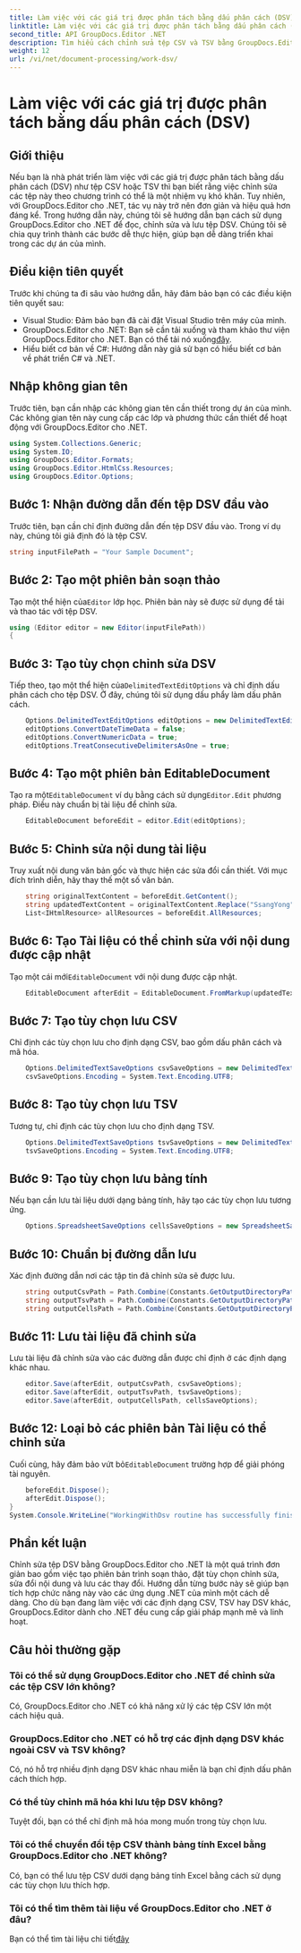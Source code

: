 ```yaml
---
title: Làm việc với các giá trị được phân tách bằng dấu phân cách (DSV)
linktitle: Làm việc với các giá trị được phân tách bằng dấu phân cách (DSV)
second_title: API GroupDocs.Editor .NET
description: Tìm hiểu cách chỉnh sửa tệp CSV và TSV bằng GroupDocs.Editor dành cho .NET với hướng dẫn từng bước này. Cải thiện các dự án .NET của bạn một cách dễ dàng.
weight: 12
url: /vi/net/document-processing/work-dsv/
---
```


# Làm việc với các giá trị được phân tách bằng dấu phân cách (DSV)

## Giới thiệu
Nếu bạn là nhà phát triển làm việc với các giá trị được phân tách bằng dấu phân cách (DSV) như tệp CSV hoặc TSV thì bạn biết rằng việc chỉnh sửa các tệp này theo chương trình có thể là một nhiệm vụ khó khăn. Tuy nhiên, với GroupDocs.Editor cho .NET, tác vụ này trở nên đơn giản và hiệu quả hơn đáng kể. Trong hướng dẫn này, chúng tôi sẽ hướng dẫn bạn cách sử dụng GroupDocs.Editor cho .NET để đọc, chỉnh sửa và lưu tệp DSV. Chúng tôi sẽ chia quy trình thành các bước dễ thực hiện, giúp bạn dễ dàng triển khai trong các dự án của mình.
## Điều kiện tiên quyết
Trước khi chúng ta đi sâu vào hướng dẫn, hãy đảm bảo bạn có các điều kiện tiên quyết sau:
- Visual Studio: Đảm bảo bạn đã cài đặt Visual Studio trên máy của mình.
-  GroupDocs.Editor cho .NET: Bạn sẽ cần tải xuống và tham khảo thư viện GroupDocs.Editor cho .NET. Bạn có thể tải nó xuống[đây](https://releases.groupdocs.com/editor/net/).
- Hiểu biết cơ bản về C#: Hướng dẫn này giả sử bạn có hiểu biết cơ bản về phát triển C# và .NET.
## Nhập không gian tên
Trước tiên, bạn cần nhập các không gian tên cần thiết trong dự án của mình. Các không gian tên này cung cấp các lớp và phương thức cần thiết để hoạt động với GroupDocs.Editor cho .NET.
```csharp
using System.Collections.Generic;
using System.IO;
using GroupDocs.Editor.Formats;
using GroupDocs.Editor.HtmlCss.Resources;
using GroupDocs.Editor.Options;
```

## Bước 1: Nhận đường dẫn đến tệp DSV đầu vào
Trước tiên, bạn cần chỉ định đường dẫn đến tệp DSV đầu vào. Trong ví dụ này, chúng tôi giả định đó là tệp CSV.
```csharp
string inputFilePath = "Your Sample Document";
```
## Bước 2: Tạo một phiên bản soạn thảo
 Tạo một thể hiện của`Editor` lớp học. Phiên bản này sẽ được sử dụng để tải và thao tác với tệp DSV.
```csharp
using (Editor editor = new Editor(inputFilePath))
{
```
## Bước 3: Tạo tùy chọn chỉnh sửa DSV
 Tiếp theo, tạo một thể hiện của`DelimitedTextEditOptions` và chỉ định dấu phân cách cho tệp DSV. Ở đây, chúng tôi sử dụng dấu phẩy làm dấu phân cách.
```csharp
    Options.DelimitedTextEditOptions editOptions = new DelimitedTextEditOptions(",");
    editOptions.ConvertDateTimeData = false;
    editOptions.ConvertNumericData = true;
    editOptions.TreatConsecutiveDelimitersAsOne = true;
```
## Bước 4: Tạo một phiên bản EditableDocument
 Tạo ra một`EditableDocument` ví dụ bằng cách sử dụng`Editor.Edit` phương pháp. Điều này chuẩn bị tài liệu để chỉnh sửa.
```csharp
    EditableDocument beforeEdit = editor.Edit(editOptions);
```
## Bước 5: Chỉnh sửa nội dung tài liệu
Truy xuất nội dung văn bản gốc và thực hiện các sửa đổi cần thiết. Với mục đích trình diễn, hãy thay thế một số văn bản.
```csharp
    string originalTextContent = beforeEdit.GetContent();
    string updatedTextContent = originalTextContent.Replace("SsangYong", "Chevrolet").Replace("Kyron", "Camaro");
    List<IHtmlResource> allResources = beforeEdit.AllResources;
```
## Bước 6: Tạo Tài liệu có thể chỉnh sửa với nội dung được cập nhật
 Tạo một cái mới`EditableDocument` với nội dung được cập nhật.
```csharp
    EditableDocument afterEdit = EditableDocument.FromMarkup(updatedTextContent, allResources);
```
## Bước 7: Tạo tùy chọn lưu CSV
Chỉ định các tùy chọn lưu cho định dạng CSV, bao gồm dấu phân cách và mã hóa.
```csharp
    Options.DelimitedTextSaveOptions csvSaveOptions = new DelimitedTextSaveOptions(",");
    csvSaveOptions.Encoding = System.Text.Encoding.UTF8;
```
## Bước 8: Tạo tùy chọn lưu TSV
Tương tự, chỉ định các tùy chọn lưu cho định dạng TSV.
```csharp
    Options.DelimitedTextSaveOptions tsvSaveOptions = new DelimitedTextSaveOptions("\t");
    tsvSaveOptions.Encoding = System.Text.Encoding.UTF8;
```
## Bước 9: Tạo tùy chọn lưu bảng tính
Nếu bạn cần lưu tài liệu dưới dạng bảng tính, hãy tạo các tùy chọn lưu tương ứng.
```csharp
    Options.SpreadsheetSaveOptions cellsSaveOptions = new SpreadsheetSaveOptions(SpreadsheetFormats.Xlsm);
```
## Bước 10: Chuẩn bị đường dẫn lưu
Xác định đường dẫn nơi các tập tin đã chỉnh sửa sẽ được lưu.
```csharp
    string outputCsvPath = Path.Combine(Constants.GetOutputDirectoryPath(inputFilePath), Path.GetFileNameWithoutExtension(inputFilePath) + ".csv");
    string outputTsvPath = Path.Combine(Constants.GetOutputDirectoryPath(inputFilePath), Path.GetFileNameWithoutExtension(inputFilePath) + ".tsv");
    string outputCellsPath = Path.Combine(Constants.GetOutputDirectoryPath(inputFilePath), Path.GetFileNameWithoutExtension(inputFilePath) + ".xlsm");
```
## Bước 11: Lưu tài liệu đã chỉnh sửa
Lưu tài liệu đã chỉnh sửa vào các đường dẫn được chỉ định ở các định dạng khác nhau.
```csharp
    editor.Save(afterEdit, outputCsvPath, csvSaveOptions);
    editor.Save(afterEdit, outputTsvPath, tsvSaveOptions);
    editor.Save(afterEdit, outputCellsPath, cellsSaveOptions);
```
## Bước 12: Loại bỏ các phiên bản Tài liệu có thể chỉnh sửa
 Cuối cùng, hãy đảm bảo vứt bỏ`EditableDocument` trường hợp để giải phóng tài nguyên.
```csharp
    beforeEdit.Dispose();
    afterEdit.Dispose();
}
System.Console.WriteLine("WorkingWithDsv routine has successfully finished");
```
## Phần kết luận
Chỉnh sửa tệp DSV bằng GroupDocs.Editor cho .NET là một quá trình đơn giản bao gồm việc tạo phiên bản trình soạn thảo, đặt tùy chọn chỉnh sửa, sửa đổi nội dung và lưu các thay đổi. Hướng dẫn từng bước này sẽ giúp bạn tích hợp chức năng này vào các ứng dụng .NET của mình một cách dễ dàng. Cho dù bạn đang làm việc với các định dạng CSV, TSV hay DSV khác, GroupDocs.Editor dành cho .NET đều cung cấp giải pháp mạnh mẽ và linh hoạt.
## Câu hỏi thường gặp
### Tôi có thể sử dụng GroupDocs.Editor cho .NET để chỉnh sửa các tệp CSV lớn không?
Có, GroupDocs.Editor cho .NET có khả năng xử lý các tệp CSV lớn một cách hiệu quả.
### GroupDocs.Editor cho .NET có hỗ trợ các định dạng DSV khác ngoài CSV và TSV không?
Có, nó hỗ trợ nhiều định dạng DSV khác nhau miễn là bạn chỉ định dấu phân cách thích hợp.
### Có thể tùy chỉnh mã hóa khi lưu tệp DSV không?
Tuyệt đối, bạn có thể chỉ định mã hóa mong muốn trong tùy chọn lưu.
### Tôi có thể chuyển đổi tệp CSV thành bảng tính Excel bằng GroupDocs.Editor cho .NET không?
Có, bạn có thể lưu tệp CSV dưới dạng bảng tính Excel bằng cách sử dụng các tùy chọn lưu thích hợp.
### Tôi có thể tìm thêm tài liệu về GroupDocs.Editor cho .NET ở đâu?
 Bạn có thể tìm tài liệu chi tiết[đây](https://tutorials.groupdocs.com/editor/net/)